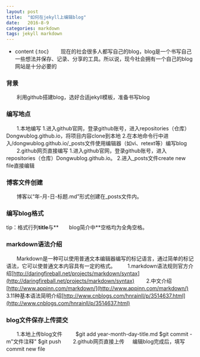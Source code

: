 ```yaml
---
layout: post
title:  "如何在jekyll上编辑blog"
date:   2016-8-9
categories: markdown
tags: jekyll markdown
---
```


* content
{:toc}
　　现在的社会很多人都写自己的blog，blog是一个书写自己一些想法并保存、记录、分享的工具。所以说，现今社会拥有一个自己的blog网站是十分必要的
　　
### 背景
　　利用github搭建blog，选好合适jekyll模板，准备书写blog
　　
### 编写地点
　　1.本地编写
1.进入github官网，登录github账号，进入repositories（仓库）Dongwublog.github.io，将项目内容clone到本地
2.在本地命令行中进入/dongwublog.github.io/_posts文件使用编辑器（如vi、retext等）编写blog
　　2.github网页直接编写
1.进入github官网，登录github账号，进入repositories（仓库）Dongwublog.github.io。
2.进入_posts文件create new file直接编辑
　　
### 博客文件创建
　　博客以“年-月-日-标题.md”形式创建在_posts文件内。
　　
### 编写blog格式

tip：格式行列**title**与**　　blog简介中**空格均为全角空格。

### markdown语法介绍
　　Markdown是一种可以使用普通文本编辑器编写的标记语言，通过简单的标记语法，它可以使普通文本内容具有一定的格式。
　　1.markdown语法规则官方介绍[http://daringfireball.net/projects/markdown/syntax](http://daringfireball.net/projects/markdown/syntax)
　　2.中文介绍[http://www.appinn.com/markdown/](http://www.appinn.com/markdown/)
　　3.11种基本语法简明介绍[http://www.cnblogs.com/hnrainll/p/3514637.html](http://www.cnblogs.com/hnrainll/p/3514637.html)
　　
### blog文件保存上传提交
　　1.本地上传blog文件
　　
  $git add year-month-day-title.md
  $git commit -m"文件注释"
  $git push
　　2.github网页直接上传
　
编辑blog完成后，填写commit new file
　　
